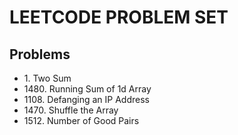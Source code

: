 <h1>LEETCODE PROBLEM SET</h1>
<h2>Problems</h2>

<ul>
    <li>1. Two Sum</li>
    <li>1480. Running Sum of 1d Array</li>
    <li>1108. Defanging an IP Address</li>
    <li>1470. Shuffle the Array</li>
    <li>1512. Number of Good Pairs</li>
</ul>

